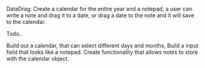 DataDrag.
Create a calendar for the entire year and a notepad, a user can write a note and drag it to a date, or drag a date to the note and it will save to the calendar. 

Todo..

Build out a calendar, that can select different days and months,
Build a input field that looks like a notepad.
Create functionality that allows notes to store with the calendar object.

